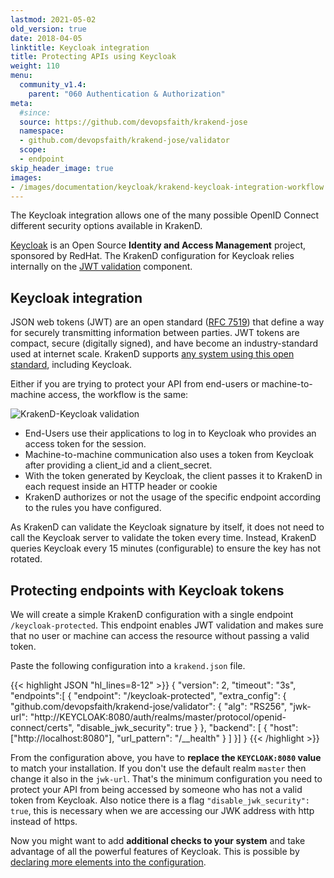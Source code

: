 ```yaml
---
lastmod: 2021-05-02
old_version: true
date: 2018-04-05
linktitle: Keycloak integration
title: Protecting APIs using Keycloak
weight: 110
menu:
  community_v1.4:
    parent: "060 Authentication & Authorization"
meta:
  #since: 
  source: https://github.com/devopsfaith/krakend-jose
  namespace:
  - github.com/devopsfaith/krakend-jose/validator
  scope:
  - endpoint
skip_header_image: true
images:
- /images/documentation/keycloak/krakend-keycloak-integration-workflow.png
---
```

The Keycloak integration allows one of the many possible OpenID Connect different security options available in KrakenD.

[Keycloak](https://www.keycloak.org/) is an Open Source **Identity and Access Management** project, sponsored by RedHat. The KrakenD configuration for Keycloak relies internally on the [JWT validation](/docs/v1.4/authorization/jwt-validation) component.

## Keycloak integration 
JSON web tokens (JWT) are an open standard ([RFC 7519](https://datatracker.ietf.org/doc/html/rfc7519)) that define a way for securely transmitting information between parties. JWT tokens are compact, secure (digitally signed), and have become an industry-standard used at internet scale. KrakenD supports [any system using this open standard](https://www.krakend.io/docs/authorization/jwt-validation/), including Keycloak.

Either if you are trying to protect your API from end-users or machine-to-machine access, the workflow is the same:

![KrakenD-Keycloak validation](/images/documentation/keycloak/krakend-keycloak-integration-workflow.png)
- End-Users use their applications to log in to Keycloak who provides an access token for the session.
- Machine-to-machine communication also uses a token from Keycloak after providing a client_id and a client_secret.
- With the token generated by Keycloak, the client passes it to KrakenD in each request inside an HTTP header or cookie
- KrakenD authorizes or not the usage of the specific endpoint according to the rules you have configured.

As KrakenD can validate the Keycloak signature by itself, it does not need to call the Keycloak server to validate the token every time. Instead, KrakenD queries Keycloak every 15 minutes (configurable) to ensure the key has not rotated.


## Protecting endpoints with Keycloak tokens

We will create a simple KrakenD configuration with a single endpoint `/keycloak-protected`. This endpoint enables JWT validation and makes sure that no user or machine can access the resource without passing a valid token.

Paste the following configuration into a `krakend.json` file.

{{< highlight JSON "hl_lines=8-12" >}}
{
  "version": 2,
  "timeout": "3s",
  "endpoints":[
  {
    "endpoint": "/keycloak-protected",
    "extra_config": {
        "github.com/devopsfaith/krakend-jose/validator": {
            "alg": "RS256",
            "jwk-url": "http://KEYCLOAK:8080/auth/realms/master/protocol/openid-connect/certs",
            "disable_jwk_security": true
        }
    },
    "backend": [
        {
          "host":["http://localhost:8080"],
          "url_pattern": "/__health"
        }
    ]
  }]
}
{{< /highlight >}}

From the configuration above, you have to **replace the `KEYCLOAK:8080` value** to match your installation. If you don't use the default realm `master` then change it also in the `jwk-url`. That's the minimum configuration you need to protect your API from being accessed by someone who has not a valid token from Keycloak. Also notice there is a flag `"disable_jwk_security": true`, this is necessary when we are accessing our JWK address with http instead of https.

Now you might want to add **additional checks to your system** and take advantage of all the powerful features of Keycloak. This is possible by [declaring more elements into the configuration](https://www.krakend.io/docs/authorization/jwt-validation/).
